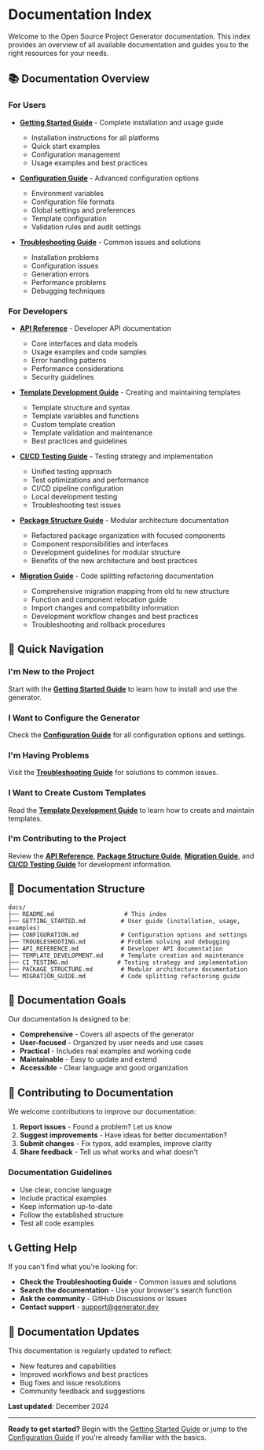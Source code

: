 # Documentation Index

Welcome to the Open Source Project Generator documentation. This index provides an overview of all available documentation and guides you to the right resources for your needs.

## 📚 Documentation Overview

### For Users

- **[Getting Started Guide](GETTING_STARTED.md)** - Complete installation and usage guide
  - Installation instructions for all platforms
  - Quick start examples
  - Configuration management
  - Usage examples and best practices

- **[Configuration Guide](CONFIGURATION.md)** - Advanced configuration options
  - Environment variables
  - Configuration file formats
  - Global settings and preferences
  - Template configuration
  - Validation rules and audit settings

- **[Troubleshooting Guide](TROUBLESHOOTING.md)** - Common issues and solutions
  - Installation problems
  - Configuration issues
  - Generation errors
  - Performance problems
  - Debugging techniques

### For Developers

- **[API Reference](API_REFERENCE.md)** - Developer API documentation
  - Core interfaces and data models
  - Usage examples and code samples
  - Error handling patterns
  - Performance considerations
  - Security guidelines

- **[Template Development Guide](TEMPLATE_DEVELOPMENT.md)** - Creating and maintaining templates
  - Template structure and syntax
  - Template variables and functions
  - Custom template creation
  - Template validation and maintenance
  - Best practices and guidelines

- **[CI/CD Testing Guide](CI_TESTING.md)** - Testing strategy and implementation
  - Unified testing approach
  - Test optimizations and performance
  - CI/CD pipeline configuration
  - Local development testing
  - Troubleshooting test issues

- **[Package Structure Guide](PACKAGE_STRUCTURE.md)** - Modular architecture documentation
  - Refactored package organization with focused components
  - Component responsibilities and interfaces
  - Development guidelines for modular structure
  - Benefits of the new architecture and best practices

- **[Migration Guide](MIGRATION_GUIDE.md)** - Code splitting refactoring documentation
  - Comprehensive migration mapping from old to new structure
  - Function and component relocation guide
  - Import changes and compatibility information
  - Development workflow changes and best practices
  - Troubleshooting and rollback procedures

## 🚀 Quick Navigation

### I'm New to the Project

Start with the **[Getting Started Guide](GETTING_STARTED.md)** to learn how to install and use the generator.

### I Want to Configure the Generator

Check the **[Configuration Guide](CONFIGURATION.md)** for all configuration options and settings.

### I'm Having Problems

Visit the **[Troubleshooting Guide](TROUBLESHOOTING.md)** for solutions to common issues.

### I Want to Create Custom Templates

Read the **[Template Development Guide](TEMPLATE_DEVELOPMENT.md)** to learn how to create and maintain templates.

### I'm Contributing to the Project

Review the **[API Reference](API_REFERENCE.md)**, **[Package Structure Guide](PACKAGE_STRUCTURE.md)**, **[Migration Guide](MIGRATION_GUIDE.md)**, and **[CI/CD Testing Guide](CI_TESTING.md)** for development information.

## 📖 Documentation Structure

```text
docs/
├── README.md                    # This index
├── GETTING_STARTED.md          # User guide (installation, usage, examples)
├── CONFIGURATION.md            # Configuration options and settings
├── TROUBLESHOOTING.md          # Problem solving and debugging
├── API_REFERENCE.md            # Developer API documentation
├── TEMPLATE_DEVELOPMENT.md     # Template creation and maintenance
├── CI_TESTING.md              # Testing strategy and implementation
├── PACKAGE_STRUCTURE.md        # Modular architecture documentation
└── MIGRATION_GUIDE.md          # Code splitting refactoring guide
```

## 🎯 Documentation Goals

Our documentation is designed to be:

- **Comprehensive** - Covers all aspects of the generator
- **User-focused** - Organized by user needs and use cases
- **Practical** - Includes real examples and working code
- **Maintainable** - Easy to update and extend
- **Accessible** - Clear language and good organization

## 🤝 Contributing to Documentation

We welcome contributions to improve our documentation:

1. **Report issues** - Found a problem? Let us know
2. **Suggest improvements** - Have ideas for better documentation?
3. **Submit changes** - Fix typos, add examples, improve clarity
4. **Share feedback** - Tell us what works and what doesn't

### Documentation Guidelines

- Use clear, concise language
- Include practical examples
- Keep information up-to-date
- Follow the established structure
- Test all code examples

## 📞 Getting Help

If you can't find what you're looking for:

- **Check the Troubleshooting Guide** - Common issues and solutions
- **Search the documentation** - Use your browser's search function
- **Ask the community** - GitHub Discussions or Issues
- **Contact support** - [support@generator.dev](mailto:support@generator.dev)

## 🔄 Documentation Updates

This documentation is regularly updated to reflect:

- New features and capabilities
- Improved workflows and best practices
- Bug fixes and issue resolutions
- Community feedback and suggestions

**Last updated**: December 2024

---

**Ready to get started?** Begin with the [Getting Started Guide](GETTING_STARTED.md) or jump to the [Configuration Guide](CONFIGURATION.md) if you're already familiar with the basics.
